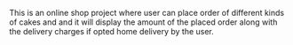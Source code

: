 This is an online shop project where user can place order of different kinds of cakes and and it will display the amount of the placed order along with the delivery charges if opted home delivery by the user. 
